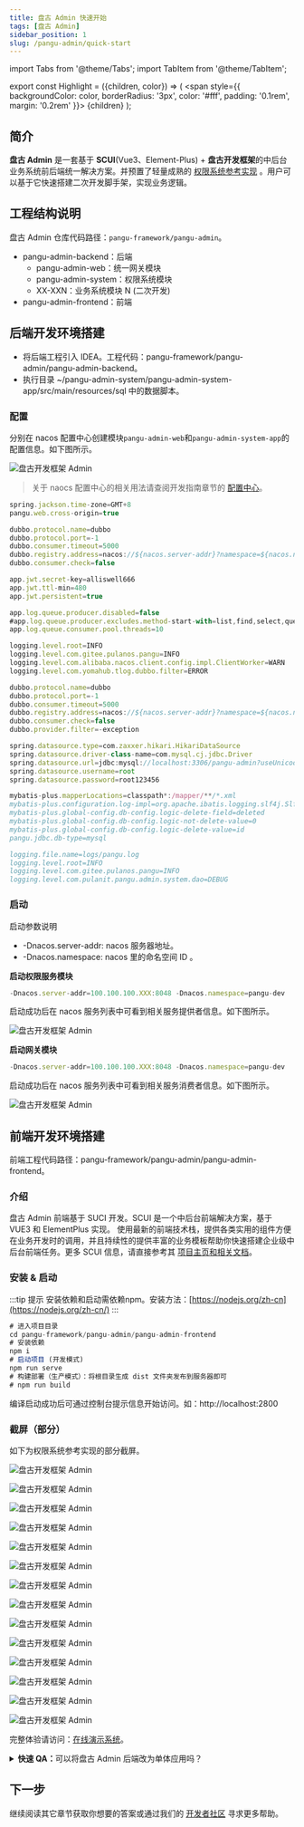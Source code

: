 ```yaml
---
title: 盘古 Admin 快速开始
tags: [盘古 Admin]
sidebar_position: 1
slug: /pangu-admin/quick-start
---
```


<head>
  <title>盘古通用权限系统开发框架 | 快速开始 | SUCI(Vue3、Element-Plus) | 盘古开发框架</title>
  <meta name="keywords" content="盘古通用权限系统开发框架 | 快速开始 | SUCI(Vue3、Element-Plus) | 盘古开发框架" />
</head>

import Tabs from '@theme/Tabs';
import TabItem from '@theme/TabItem';

export const Highlight = ({children, color}) => (
  <span
    style={{
      backgroundColor: color,
      borderRadius: '3px',
      color: '#fff',
      padding: '0.1rem',
      margin: '0.2rem'
    }}>
    {children}
  </span>
);

## 简介

**盘古 Admin** 是一套基于 **SCUI**(Vue3、Element-Plus) + **盘古开发框架**的中后台业务系统前后端统一解决方案。并预置了轻量成熟的 [权限系统参考实现](/online-demo) 。用户可以基于它快速搭建二次开发脚手架，实现业务逻辑。

## 工程结构说明
盘古 Admin 仓库代码路径：`pangu-framework/pangu-admin`。
- pangu-admin-backend：后端
  - pangu-admin-web：统一网关模块
  - pangu-admin-system：权限系统模块
  - XX-XXN：业务系统模块 N (二次开发)
- pangu-admin-frontend：前端

## 后端开发环境搭建

- 将后端工程引入 IDEA。工程代码：pangu-framework/pangu-admin/pangu-admin-backend。
- 执行目录 ~/pangu-admin-system/pangu-admin-system-app/src/main/resources/sql 中的数据脚本。

### 配置
分别在 nacos 配置中心创建模块`pangu-admin-web`和`pangu-admin-system-app`的配置信息。如下图所示。

![盘古开发框架 Admin](/resources/doc/35-pangu-admin.png)

> 关于 naocs 配置中心的相关用法请查阅开发指南章节的 [配置中心](/docs/advanced-guide/nacos-config-center)。

<Tabs>
<TabItem value="pangu-admin-web" label="pangu-admin-web">

```jsx title="Data Id 为 ppangu-admin-web 的配置数据"
spring.jackson.time-zone=GMT+8
pangu.web.cross-origin=true

dubbo.protocol.name=dubbo
dubbo.protocol.port=-1
dubbo.consumer.timeout=5000
dubbo.registry.address=nacos://${nacos.server-addr}?namespace=${nacos.namespace}
dubbo.consumer.check=false

app.jwt.secret-key=alliswell666
app.jwt.ttl-min=480
app.jwt.persistent=true

app.log.queue.producer.disabled=false
#app.log.queue.producer.excludes.method-start-with=list,find,select,query,read
app.log.queue.consumer.pool.threads=10

logging.level.root=INFO
logging.level.com.gitee.pulanos.pangu=INFO
logging.level.com.alibaba.nacos.client.config.impl.ClientWorker=WARN
logging.level.com.yomahub.tlog.dubbo.filter=ERROR
```

</TabItem>

<TabItem value="pangu-admin-system-app" label="pangu-admin-system-app">

```jsx title="Data Id 为 pangu-admin-system-app 的配置数据"
dubbo.protocol.name=dubbo
dubbo.protocol.port=-1
dubbo.consumer.timeout=5000
dubbo.registry.address=nacos://${nacos.server-addr}?namespace=${nacos.namespace}
dubbo.consumer.check=false
dubbo.provider.filter=-exception

spring.datasource.type=com.zaxxer.hikari.HikariDataSource
spring.datasource.driver-class-name=com.mysql.cj.jdbc.Driver
spring.datasource.url=jdbc:mysql://localhost:3306/pangu-admin?useUnicode=true&characterEncoding=utf-8&autoReconnect=true&failOverReadOnly=false&allowMultiQueries=true&useSSL=false&rewriteBatchedStatements=true
spring.datasource.username=root
spring.datasource.password=root123456

mybatis-plus.mapperLocations=classpath*:/mapper/**/*.xml
mybatis-plus.configuration.log-impl=org.apache.ibatis.logging.slf4j.Slf4jImpl
mybatis-plus.global-config.db-config.logic-delete-field=deleted
mybatis-plus.global-config.db-config.logic-not-delete-value=0
mybatis-plus.global-config.db-config.logic-delete-value=id
pangu.jdbc.db-type=mysql

logging.file.name=logs/pangu.log
logging.level.root=INFO
logging.level.com.gitee.pulanos.pangu=INFO
logging.level.com.pulanit.pangu.admin.system.dao=DEBUG
```
</TabItem>
</Tabs>

### 启动

启动参数说明  
  - -Dnacos.server-addr: nacos 服务器地址。
  - -Dnacos.namespace: nacos 里的命名空间 ID 。

**启动权限服务模块**
```jsx title="启动参数"
-Dnacos.server-addr=100.100.100.XXX:8048 -Dnacos.namespace=pangu-dev
```
启动成功后在 nacos 服务列表中可看到相关服务提供者信息。如下图所示。

![盘古开发框架 Admin](/resources/doc/36-pangu-admin.png)

**启动网关模块**
```jsx title="启动参数"
-Dnacos.server-addr=100.100.100.XXX:8048 -Dnacos.namespace=pangu-dev
```
启动成功后在 nacos 服务列表中可看到相关服务消费者信息。如下图所示。

![盘古开发框架 Admin](/resources/doc/37-pangu-admin.png)

## 前端开发环境搭建

前端工程代码路径：pangu-framework/pangu-admin/pangu-admin-frontend。

### 介绍
盘古 Admin 前端基于 SUCI 开发。SCUI 是一个中后台前端解决方案，基于 VUE3 和 ElementPlus 实现。 使用最新的前端技术栈，提供各类实用的组件方便在业务开发时的调用，并且持续性的提供丰富的业务模板帮助你快速搭建企业级中后台前端任务。更多 SCUI 信息，请直接参考其 [项目主页和相关文档](https://lolicode.gitee.io/scui-doc/guide/)。

### 安装 & 启动
:::tip 提示
安装依赖和启动需依赖npm。安装方法：[https://nodejs.org/zh-cn](https://nodejs.org/zh-cn/)
:::

```jsx
# 进入项目目录
cd pangu-framework/pangu-admin/pangu-admin-frontend
# 安装依赖
npm i
# 启动项目 (开发模式)
npm run serve
# 构建部署（生产模式）：将根目录生成 dist 文件夹发布到服务器即可
# npm run build
```
编译启动成功后可通过控制台提示信息开始访问。如：http://localhost:2800

### 截屏（部分）
如下为权限系统参考实现的部分截屏。

<Tabs>
<TabItem value="1" label="1">

![盘古开发框架 Admin](/resources/doc/38-pangu-admin.png)
</TabItem>
<TabItem value="2" label="2">

![盘古开发框架 Admin](/resources/doc/39-pangu-admin.png)
</TabItem>
<TabItem value="3" label="3">

![盘古开发框架 Admin](/resources/doc/40-pangu-admin.png)
</TabItem>
<TabItem value="4" label="4">

![盘古开发框架 Admin](/resources/doc/41-pangu-admin.png)
</TabItem>
<TabItem value="5" label="5">

![盘古开发框架 Admin](/resources/doc/42-pangu-admin.png)
</TabItem>
<TabItem value="6" label="6">

![盘古开发框架 Admin](/resources/doc/43-pangu-admin.png)
</TabItem>
<TabItem value="7" label="7">

![盘古开发框架 Admin](/resources/doc/44-pangu-admin.png)
</TabItem>
<TabItem value="8" label="8">

![盘古开发框架 Admin](/resources/doc/45-pangu-admin.png)
</TabItem>
<TabItem value="9" label="9">

![盘古开发框架 Admin](/resources/doc/46-pangu-admin.png)
</TabItem>
<TabItem value="10" label="10">

![盘古开发框架 Admin](/resources/doc/47-pangu-admin.png)
</TabItem>
<TabItem value="11" label="11">

![盘古开发框架 Admin](/resources/doc/48-pangu-admin.png)
</TabItem>
<TabItem value="12" label="12">

![盘古开发框架 Admin](/resources/doc/51-pangu-admin.png)
</TabItem>
<TabItem value="13" label="13">

![盘古开发框架 Admin](/resources/doc/50-pangu-admin.png)
</TabItem>
<TabItem value="14" label="14">

![盘古开发框架 Admin](/resources/doc/49-pangu-admin.png)
</TabItem>
</Tabs>

完整体验请访问：[在线演示系统](/online-demo)。

<details>
  <summary><b>快速 QA：</b>可以将盘古 Admin 后端改为单体应用吗？</summary>
  <div>
  必须可以。只需要自己做一些简单的代码合并即可将 RPC 微服务调用改为本地服务调用。如果连配置中心都不想搭建的话，可以将配置直接改为本地配置文件。
  </div>
</details>

## 下一步
继续阅读其它章节获取你想要的答案或通过我们的 [开发者社区](/community) 寻求更多帮助。
